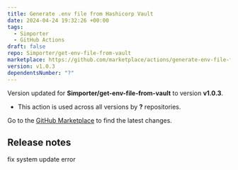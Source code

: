 ```yaml
---
title: Generate .env file from Hashicorp Vault
date: 2024-04-24 19:32:26 +00:00
tags:
  - Simporter
  - GitHub Actions
draft: false
repo: Simporter/get-env-file-from-vault
marketplace: https://github.com/marketplace/actions/generate-env-file-from-hashicorp-vault
version: v1.0.3
dependentsNumber: "?"
---
```



Version updated for **Simporter/get-env-file-from-vault** to version **v1.0.3**.
- This action is used across all versions by **?** repositories.

Go to the [GitHub Marketplace](https://github.com/marketplace/actions/generate-env-file-from-hashicorp-vault) to find the latest changes.

## Release notes

fix system update error
